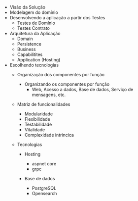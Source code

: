- Visão da Solução
- Modelagem do domínio
- Desenvolvendo a aplicação a partir dos Testes
  - Testes de Domínio
  - Testes Contrato
- Arquitetura da Aplicação 
  - Domain
  - Persistence
  - Business
  - Capabilitites
  - Application (Hosting)
- Escolhendo tecnologias
  - Organização dos componentes por função
    - Organizando os componentes por função
      - Web, Acesso a dados, Base de dados, Serviço de mensagens, etc.

  - Matriz de funcionalidades
    - Modularidade
    - Flexibilidade
    - Testabilidade
    - Vitalidade
    - Complexidade intrincica

  - Tecnologias
    - Hosting
      - aspnet core
      - grpc

    - Base de dados
      - PostgreSQL
      - Opensearch


